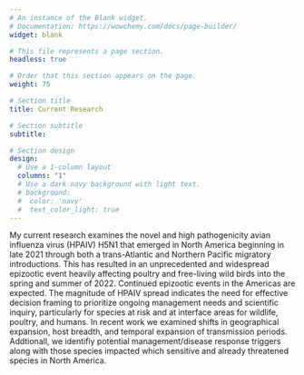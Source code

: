 ```yaml
---
# An instance of the Blank widget.
# Documentation: https://wowchemy.com/docs/page-builder/
widget: blank

# This file represents a page section.
headless: true

# Order that this section appears on the page.
weight: 75

# Section title
title: Current Research

# Section subtitle
subtitle:

# Section design
design:
  # Use a 1-column layout
  columns: "1"
  # Use a dark navy background with light text.
  # background:
  #  color: 'navy'
  #  text_color_light: true
---
```


My current research examines the novel and high pathogenicity avian influenza virus (HPAIV) H5N1 that emerged in North America beginning in late 2021 through both a trans-Atlantic  and Northern Pacific migratory introductions. This has resulted in an unprecedented and widespread epizootic event heavily affecting poultry and free-living wild birds into the spring and summer of 2022. Continued epizootic events in the Americas are expected. The magnitude of HPAIV spread indicates the need for effective decision framing to prioritize ongoing management needs and scientific inquiry, particularly for species at risk and at interface areas for wildlife, poultry, and humans. 
In recent work we examined shifts in geographical expansion, host breadth, and temporal expansion of transmission periods. Addtionall, we identifiy potential management/disease response triggers along with those species impacted which sensitive and already threatened species in North America.

